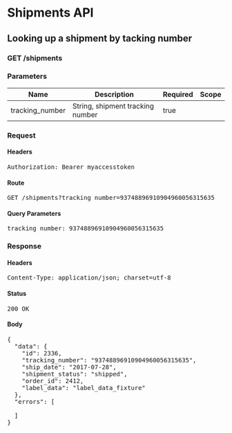 # Shipments API

## Looking up a shipment by tacking number

### GET /shipments

### Parameters

| Name | Description | Required | Scope |
|------|-------------|----------|-------|
| tracking_number | String, shipment tracking number | true |  |

### Request

#### Headers

<pre>Authorization: Bearer myaccesstoken</pre>

#### Route

<pre>GET /shipments?tracking_number=93748896910904960056315635</pre>

#### Query Parameters

<pre>tracking_number: 93748896910904960056315635</pre>

### Response

#### Headers

<pre>Content-Type: application/json; charset=utf-8</pre>

#### Status

<pre>200 OK</pre>

#### Body

<pre>{
  "data": {
    "id": 2336,
    "tracking_number": "93748896910904960056315635",
    "ship_date": "2017-07-28",
    "shipment_status": "shipped",
    "order_id": 2412,
    "label_data": "label_data_fixture"
  },
  "errors": [

  ]
}</pre>
